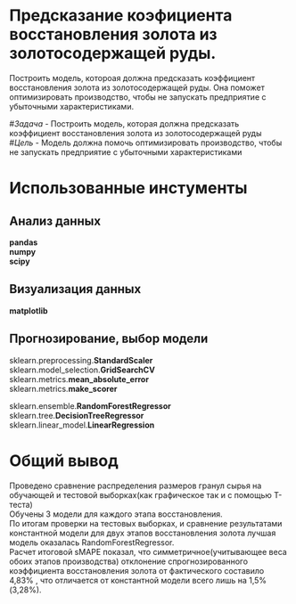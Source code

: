 # Предсказание коэфициента восстановления золота из золотосодержащей руды.  
Построить модель, котороая должна предсказать коэффициент восстановления золота из золотосодержащей руды. Она поможет оптимизировать производство, чтобы не запускать предприятие с убыточными характеристиками.

#*Задача* - Построить модель, которая должна предсказать коэффициент восстановления золота из золотосодержащей руды  
#*Цель* - Модель должна помочь оптимизировать производство, чтобы не запускать предприятие с убыточными характеристиками  
  
# Использованные инстументы  
## Анализ данных  
**pandas**  
**numpy**  
**scipy**
## Визуализация данных  
**matplotlib**  
## Прогнозирование, выбор модели  
sklearn.preprocessing.**StandardScaler**  
sklearn.model_selection.**GridSearchCV**  
sklearn.metrics.**mean_absolute_error**  
sklearn.metrics.**make_scorer**  
  
sklearn.ensemble.**RandomForestRegressor**  
sklearn.tree.**DecisionTreeRegressor**  
sklearn.linear_model.**LinearRegression**  
# Общий вывод  
Проведено сравнение распределения размеров гранул сырья на обучающей и тестовой выборках(как графическое так и с помощью T-теста)  
Обучены 3 модели для каждого этапа восстановления.  
По итогам проверки на тестовых выборках, и сравнение результатами константной модели для двух этапов восстановления золота лучшая модель оказалась RandomForestRegressor.  
Расчет итоговой sMAPE показал, что симметричное(учитывающее веса обоих этапов производства) отклонение спрогнозированного коэффициента восстановления золота от фактического составило 4,83% , что отличается от константной модели всего лишь на 1,5%(3,28%).
